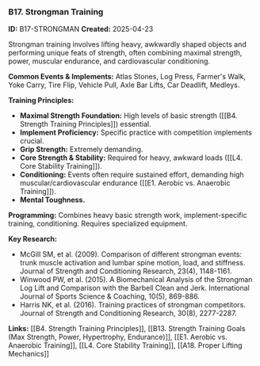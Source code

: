 ### B17. Strongman Training
**ID:** B17-STRONGMAN
**Created:** 2025-04-23

Strongman training involves lifting heavy, awkwardly shaped objects and performing unique feats of strength, often combining maximal strength, power, muscular endurance, and cardiovascular conditioning.

**Common Events & Implements:** Atlas Stones, Log Press, Farmer's Walk, Yoke Carry, Tire Flip, Vehicle Pull, Axle Bar Lifts, Car Deadlift, Medleys.

**Training Principles:**
- **Maximal Strength Foundation:** High levels of basic strength ([[B4. Strength Training Principles]]) essential.
- **Implement Proficiency:** Specific practice with competition implements crucial.
- **Grip Strength:** Extremely demanding.
- **Core Strength & Stability:** Required for heavy, awkward loads ([[L4. Core Stability Training]]).
- **Conditioning:** Events often require sustained effort, demanding high muscular/cardiovascular endurance ([[E1. Aerobic vs. Anaerobic Training]]).
- **Mental Toughness.**

**Programming:** Combines heavy basic strength work, implement-specific training, conditioning. Requires specialized equipment.

**Key Research:**
- McGill SM, et al. (2009). Comparison of different strongman events: trunk muscle activation and lumbar spine motion, load, and stiffness. Journal of Strength and Conditioning Research, 23(4), 1148-1161.
- Winwood PW, et al. (2015). A Biomechanical Analysis of the Strongman Log Lift and Comparison with the Barbell Clean and Jerk. International Journal of Sports Science & Coaching, 10(5), 869-886.
- Harris NK, et al. (2016). Training practices of strongman competitors. Journal of Strength and Conditioning Research, 30(8), 2277-2287.

**Links:** [[B4. Strength Training Principles]], [[B13. Strength Training Goals (Max Strength, Power, Hypertrophy, Endurance)]], [[E1. Aerobic vs. Anaerobic Training]], [[L4. Core Stability Training]], [[A18. Proper Lifting Mechanics]]